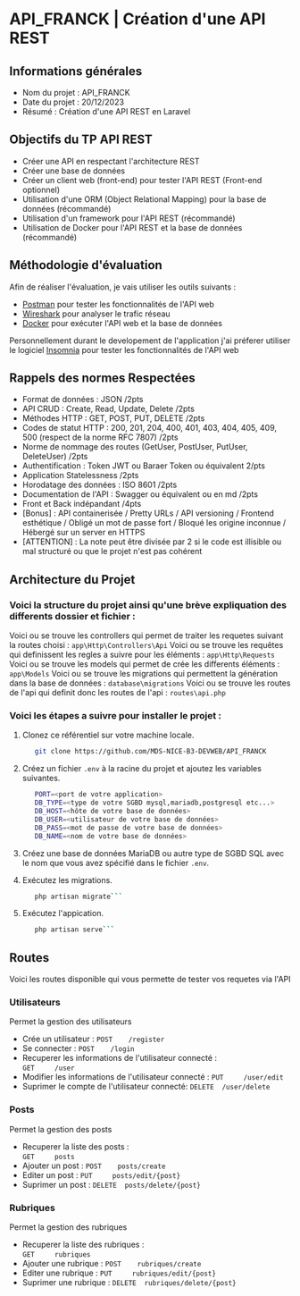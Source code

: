 # API_FRANCK | Création d'une API REST

## Informations générales
- Nom du projet : API_FRANCK
- Date du projet : 20/12/2023
- Résumé : Création d'une API REST en Laravel

## Objectifs du TP API REST
- Créer une API en respectant l'architecture REST
- Créer une base de données
- Créer un client web (front-end) pour tester l'API REST (Front-end optionnel)
- Utilisation d'une ORM (Object Relational Mapping) pour la base de données (récommandé)
- Utilisation d'un framework pour l'API REST (récommandé)
- Utilisation de Docker pour l'API REST et la base de données (récommandé)

## Méthodologie d'évaluation
Afin de réaliser l'évaluation, je vais utiliser les outils suivants :
- [Postman](https://www.postman.com/) pour tester les fonctionnalités de l'API web
- [Wireshark](https://www.wireshark.org/) pour analyser le trafic réseau
- [Docker](https://www.docker.com/) pour exécuter l'API web et la base de données

Personnellement durant le developement de l'application j'ai préferer utiliser le logiciel [Insomnia](https://insomnia.rest) pour tester les fonctionnalités de l'API web

## Rappels des normes Respectées
- Format de données : JSON /2pts
- API CRUD : Create, Read, Update, Delete /2pts
- Méthodes HTTP : GET, POST, PUT, DELETE /2pts
- Codes de statut HTTP : 200, 201, 204, 400, 401, 403, 404, 405, 409, 500 (respect de la norme RFC 7807) /2pts
- Norme de nommage des routes (GetUser, PostUser, PutUser, DeleteUser) /2pts
- Authentification : Token JWT ou Baraer Token ou équivalent 2/pts 
- Application Statelessness /2pts
- Horodatage des données : ISO 8601 /2pts
- Documentation de l'API : Swagger ou équivalent ou en md /2pts
- Front et Back indépandant /4pts 
- [Bonus] : API containerisée / Pretty URLs / API versioning / Frontend esthétique / Obligé un mot de passe fort / Bloqué les origine inconnue / Hébergé sur un server en HTTPS
- [ATTENTION] : La note peut être divisée par 2 si le code est illisible ou mal structuré ou que le projet n'est pas cohérent

## Architecture du Projet

### Voici la structure du projet ainsi qu'une brève expliquation des differents dossier et fichier :

Voici ou se trouve les controllers qui permet de traiter les requetes suivant la routes choisi : 
``` app\Http\Controllers\Api ```
Voici ou se trouve les requêtes qui definissent les regles a suivre pour les éléments : 
``` app\Http\Requests ```
Voici ou se trouve les models qui permet de crée les differents éléments : 
``` app\Models ```
Voici ou se trouve les migrations qui permettent la génération dans la base de données : 
``` database\migrations ```
Voici ou se trouve les routes de l'api qui definit donc les routes de l'api : 
``` routes\api.php ```

### Voici les étapes a suivre pour installer le projet :

1. Clonez ce référentiel sur votre machine locale.

   ```bash
      git clone https://github.com/MDS-NICE-B3-DEVWEB/API_FRANCK
    ```

2. Créez un fichier `.env` à la racine du projet et ajoutez les variables suivantes.

   ```bash
      PORT=<port de votre application>
      DB_TYPE=<type de votre SGBD mysql,mariadb,postgresql etc...>
      DB_HOST=<hôte de votre base de données>
      DB_USER=<utilisateur de votre base de données>
      DB_PASS=<mot de passe de votre base de données>
      DB_NAME=<nom de votre base de données>
    ```

3. Créez une base de données MariaDB ou autre type de SGBD SQL avec le nom que vous avez spécifié dans le fichier `.env`.

4. Exécutez les migrations.

   ```bash
      php artisan migrate```

5. Exécutez l'appication.

   ```bash
      php artisan serve```

## Routes

Voici les routes disponible qui vous permette de tester vos requetes via l'API

### Utilisateurs

Permet la gestion des utilisateurs

- Crée un utilisateur : 
``` POST    /register ```
- Se connecter : 
``` POST    /login ```
- Recuperer les informations de l'utilisateur connecté :  
``` GET     /user ```
- Modifier les informations de l'utilisateur connecté : 
``` PUT     /user/edit ```
- Suprimer le compte de l'utilisateur connecté: 
``` DELETE  /user/delete ```

### Posts

Permet la gestion des posts

- Recuperer la liste des posts :  
``` GET     posts ```
- Ajouter un post : 
``` POST    posts/create ```
- Editer un post : 
``` PUT     posts/edit/{post} ```
- Suprimer un post :
``` DELETE  posts/delete/{post} ```

### Rubriques

Permet la gestion des rubriques

- Recuperer la liste des rubriques :  
``` GET     rubriques ```
- Ajouter une rubrique : 
``` POST    rubriques/create ```
- Editer une rubrique : 
``` PUT     rubriques/edit/{post} ```
- Suprimer une rubrique :
``` DELETE  rubriques/delete/{post} ```


